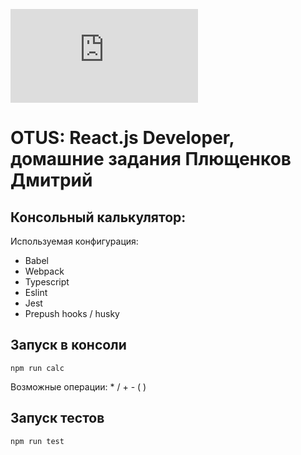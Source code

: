 ![Coverage Badge](https://img.shields.io/endpoint?url=https://gist.githubusercontent.com/dmitryplus/e13370a0549a5f5822726a971e5bab6f/raw/otus_react_dz__pull_##.json)

# OTUS: React.js Developer, домашние задания Плющенков Дмитрий

## Консольный калькулятор:
Используемая конфигурация:
* Babel
* Webpack
* Typescript
* Eslint
* Jest
* Prepush hooks / husky

## Запуск в консоли

`npm run calc`

Возможные операции: * / + - ( )

## Запуск тестов

`npm run test`